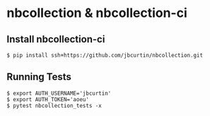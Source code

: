 # nbcollection & nbcollection-ci


## Install nbcollection-ci

```
$ pip install ssh+https://github.com/jbcurtin/nbcollection.git
```

## Running Tests

```
$ export AUTH_USERNAME='jbcurtin'
$ export AUTH_TOKEN='aoeu'
$ pytest nbcollection_tests -x
```

